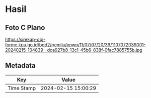 # Hasil

## Foto C Plano

https://sirekap-obj-formc.kpu.go.id/bdd2/pemilu/ppwp/11/07/07/20/39/1107072039001-20240215-104839--dca927b8-13c1-45b6-838f-0fac7885755b.jpg


## Metadata

| Key        | Value               |
| ---------- | ------------------- |
| Time Stamp | 2024-02-15 15:00:29 |



